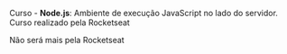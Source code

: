 Curso - **Node.js**: Ambiente de execução JavaScript no lado do servidor.
Curso realizado pela Rocketseat


Não será mais pela Rocketseat